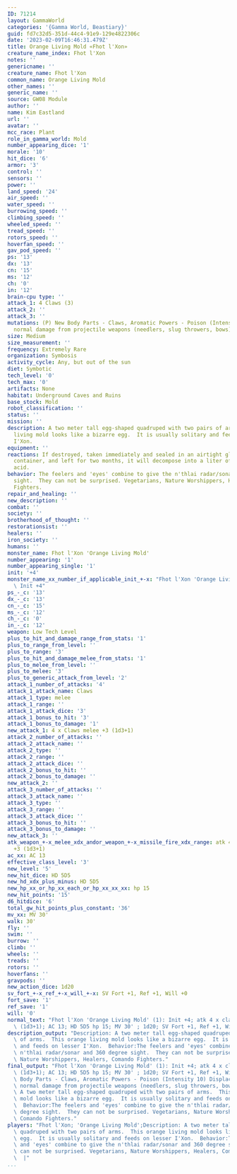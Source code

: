 ```yaml
---
ID: 71214
layout: GammaWorld
categories: '{Gamma World, Beastiary}'
guid: fd7c32d5-351d-44c4-91e9-129e4822306c
date: '2023-02-09T16:46:31.479Z'
title: Orange Living Mold «Fhot l'Xon»
creature_name_index: Fhot l'Xon
notes: ''
genericname: ''
creature_name: Fhot l'Xon
common_name: Orange Living Mold
other_names: ''
generic_name: ''
source: GW08 Module
author: ''
name: Kim Eastland
url: ''
avatar: ''
mcc_race: Plant
role_in_gamma_world: Mold
number_appearing_dice: '1'
morale: '10'
hit_dice: '6'
armor: '3'
control: ''
sensors: ''
power: ''
land_speed: '24'
air_speed: ''
water_speed: ''
burrowing_speed: ''
climbing_speed: ''
wheeled_speed: ''
tread_speed: ''
rotors_speed: ''
hoverfan_speed: ''
gav_pod_speed: ''
ps: '13'
dx: '13'
cn: '15'
ms: '12'
ch: '0'
in: '12'
brain-cpu type: ''
attack_1: 4 Claws (3)
attack_2: ''
attack_3: ''
mutations: (P) New Body Parts - Claws, Aromatic Powers - Poison (Intensity 10) Displacement.  Takes
  normal damage from projectile weapons (needlers, slug throwers, bows)
size: Medium
size_measurement: ''
frequency: Extremely Rare
organization: Symbosis
activity_cycle: Any, but out of the sun
diet: Symbotic
tech_level: '0'
tech_max: '0'
artifacts: None
habitat: Underground Caves and Ruins
base_stock: Mold
robot_classification: ''
status: ''
mission: ''
description: A two meter tall egg-shaped quadruped with two pairs of arms.  This orange
  living mold looks like a bizarre egg.  It is usually solitary and feeds on lesser
  I'Xon.
equipment: ''
reactions: If destroyed, taken immediately and sealed in an airtight glass or certamic
  container, and left for two months, it will decompose into a liter of Intenity Corrosive
  acid.
behavior: The feelers and 'eyes' combine to give the n'thlai radar/sonar and 360 degree
  sight.  They can not be surprised. Vegetarians, Nature Worshippers, Healers, Comando
  Fighters.
repair_and_healing: ''
new_description: ''
combat: ''
society: ''
brotherhood_of_thought: ''
restorationsist: ''
healers: ''
iron_society: ''
humans: ''
monster_name: Fhot l'Xon 'Orange Living Mold'
number_appearing: '1'
number_appearing_single: '1'
init: '+4'
monster_name_xx_number_if_applicable_init_+-x: "Fhot l'Xon 'Orange Living Mold' (1):\
  \ Init +4"
ps_-_c: '13'
dx_-_c: '13'
cn_-_c: '15'
ms_-_c: '12'
ch_-_c: '0'
in_-_c: '12'
weapon: Low Tech Level
plus_to_hit_and_damage_range_from_stats: '1'
plus_to_range_from_level: ''
plus_to_range: '3'
plus_to_hit_and_damage_melee_from_stats: '1'
plus_to_melee_from_level: ''
plus_to_melee: '3'
plus_to_generic_attack_from_level: '2'
attack_1_number_of_attacks: '4'
attack_1_attack_name: Claws
attack_1_type: melee
attack_1_range: ''
attack_1_attack_dice: '3'
attack_1_bonus_to_hit: '3'
attack_1_bonus_to_damage: '1'
new_attack_1: 4 x Claws melee +3 (1d3+1)
attack_2_number_of_attacks: ''
attack_2_attack_name: ''
attack_2_type: ''
attack_2_range: ''
attack_2_attack_dice: ''
attack_2_bonus_to_hit: ''
attack_2_bonus_to_damage: ''
new_attack_2: ''
attack_3_number_of_attacks: ''
attack_3_attack_name: ''
attack_3_type: ''
attack_3_range: ''
attack_3_attack_dice: ''
attack_3_bonus_to_hit: ''
attack_3_bonus_to_damage: ''
new_attack_3: ''
atk_weapon_+-x_melee_xdx_andor_weapon_+-x_missile_fire_xdx_range: atk 4 x claws melee
  +3 (1d3+1)
ac_xx: AC 13
effective_class_level: '3'
new_level: '5'
new_hit_dice: HD 5D5
new_hd_xdx_plus_minus: HD 5D5
new_hp_xx_or_hp_xx_each_or_hp_xx_xx_xx: hp 15
new_hit_points: '15'
d6_hitdice: '6'
total_gw_hit_points_plus_constant: '36'
mv_xx: MV 30'
walk: 30'
fly: ''
swim: ''
burrow: ''
climb: ''
wheels: ''
treads: ''
rotors: ''
hoverfans: ''
gravpods: ''
new_action_dice: 1d20
sv_fort_+-x_ref_+-x_will_+-x: SV Fort +1, Ref +1, Will +0
fort_save: '1'
ref_save: '1'
will: '0'
normal_text: "Fhot l'Xon 'Orange Living Mold' (1): Init +4; atk 4 x claws melee +3\
  \ (1d3+1); AC 13; HD 5D5 hp 15; MV 30' ; 1d20; SV Fort +1, Ref +1, Will +0"
description_output: "Description: A two meter tall egg-shaped quadruped with two pairs\
  \ of arms.  This orange living mold looks like a bizarre egg.  It is usually solitary\
  \ and feeds on lesser I'Xon.  Behavior:The feelers and 'eyes' combine to give the\
  \ n'thlai radar/sonar and 360 degree sight.  They can not be surprised. Vegetarians,\
  \ Nature Worshippers, Healers, Comando Fighters."
final_output: "Fhot l'Xon 'Orange Living Mold' (1): Init +4; atk 4 x claws melee +3\
  \ (1d3+1); AC 13; HD 5D5 hp 15; MV 30' ; 1d20; SV Fort +1, Ref +1, Will +0(P) New\
  \ Body Parts - Claws, Aromatic Powers - Poison (Intensity 10) Displacement.  Takes\
  \ normal damage from projectile weapons (needlers, slug throwers, bows)Description:\
  \ A two meter tall egg-shaped quadruped with two pairs of arms.  This orange living\
  \ mold looks like a bizarre egg.  It is usually solitary and feeds on lesser I'Xon.\
  \  Behavior:The feelers and 'eyes' combine to give the n'thlai radar/sonar and 360\
  \ degree sight.  They can not be surprised. Vegetarians, Nature Worshippers, Healers,\
  \ Comando Fighters."
players: "Fhot l'Xon; 'Orange Living Mold';Description: A two meter tall egg-shaped\
  \ quadruped with two pairs of arms.  This orange living mold looks like a bizarre\
  \ egg.  It is usually solitary and feeds on lesser I'Xon.  Behavior:The feelers\
  \ and 'eyes' combine to give the n'thlai radar/sonar and 360 degree sight.  They\
  \ can not be surprised. Vegetarians, Nature Worshippers, Healers, Comando Fighters.\
  \  |"
...
```

